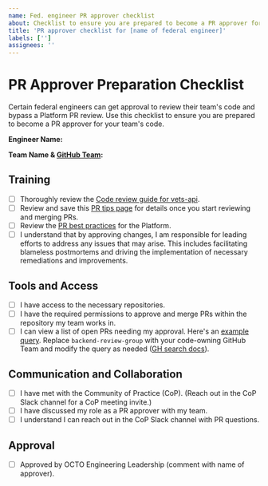 ```yaml
---
name: Fed. engineer PR approver checklist
about: Checklist to ensure you are prepared to become a PR approver for your team's code
title: 'PR approver checklist for [name of federal engineer]'
labels: ['']
assignees: ''
---
```

# PR Approver Preparation Checklist

Certain federal engineers can get approval to review their team's code and bypass a Platform PR review. Use this checklist to ensure you are prepared to become a PR approver for your team's code.

**Engineer Name:**

**Team Name & [GitHub Team](https://github.com/orgs/department-of-veterans-affairs/teams):**
<!-- Name of your team and code-owning GitHub team(s) -->

## Training

- [ ] Thoroughly review the [Code review guide for vets-api](https://vfs.atlassian.net/wiki/spaces/BCP/pages/3155394563/Code+review+guide+for+vets-api).
- [ ] Review and save this [PR tips page](https://vfs.atlassian.net/wiki/spaces/BCP/pages/3918135327/PR+tips+for+federal+engineers) for details once you start reviewing and merging PRs.
- [ ] Review the [PR best practices](https://depo-platform-documentation.scrollhelp.site/developer-docs/submitting-pull-requests-for-approval) for the Platform.
- [ ] I understand that by approving changes, I am responsible for leading efforts to address any issues that may arise. This includes facilitating blameless postmortems and driving the implementation of necessary remediations and improvements.

## Tools and Access

- [ ] I have access to the necessary repositories.
- [ ] I have the required permissions to approve and merge PRs within the repository my team works in.
- [ ] I can view a list of open PRs needing my approval. Here's an [example query](https://github.com/pulls?q=is%3Apr+is%3Aopen+draft%3Afalse+NOT+WIP+in%3Atitle+team-review-requested%3Adepartment-of-veterans-affairs%2Fbackend-review-group). Replace `backend-review-group` with your code-owning GitHub Team and modify the query as needed ([GH search docs](https://docs.github.com/en/search-github/searching-on-github/searching-issues-and-pull-requests)).

## Communication and Collaboration

- [ ] I have met with the Community of Practice (CoP). (Reach out in the CoP Slack channel for a CoP meeting invite.)
- [ ] I have discussed my role as a PR approver with my team.
- [ ] I understand I can reach out in the CoP Slack channel with PR questions.

## Approval
- [ ] Approved by OCTO Engineering Leadership (comment with name of approver).